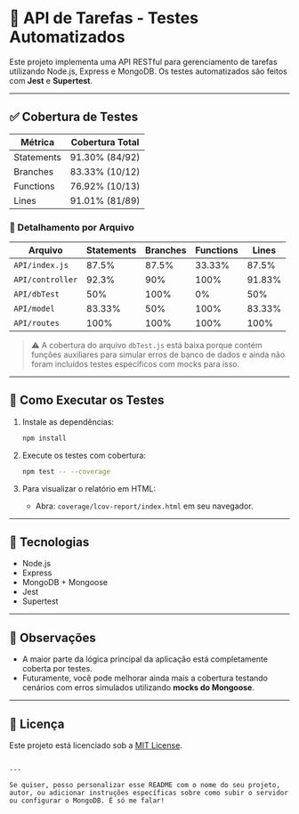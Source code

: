 
# 🧪 API de Tarefas - Testes Automatizados

Este projeto implementa uma API RESTful para gerenciamento de tarefas utilizando Node.js, Express e MongoDB. Os testes automatizados são feitos com **Jest** e **Supertest**.

---

## ✅ Cobertura de Testes

| Métrica         | Cobertura Total |
|-----------------|------------------|
| Statements      | 91.30% (84/92)   |
| Branches        | 83.33% (10/12)   |
| Functions       | 76.92% (10/13)   |
| Lines           | 91.01% (81/89)   |

### 📂 Detalhamento por Arquivo

| Arquivo            | Statements | Branches | Functions | Lines   |
|--------------------|------------|----------|-----------|---------|
| `API/index.js`     | 87.5%      | 87.5%    | 33.33%    | 87.5%   |
| `API/controller`   | 92.3%      | 90%      | 100%      | 91.83%  |
| `API/dbTest`       | 50%        | 100%     | 0%        | 50%     |
| `API/model`        | 83.33%     | 50%      | 100%      | 83.33%  |
| `API/routes`       | 100%       | 100%     | 100%      | 100%    |

> ⚠️ A cobertura do arquivo `dbTest.js` está baixa porque contém funções auxiliares para simular erros de banco de dados e ainda não foram incluídos testes específicos com mocks para isso.

---

## 🚀 Como Executar os Testes

1. Instale as dependências:
   ```bash
   npm install
   ```

2. Execute os testes com cobertura:

   ```bash
   npm test -- --coverage
   ```

3. Para visualizar o relatório em HTML:

   * Abra: `coverage/lcov-report/index.html` em seu navegador.

---

## 🧰 Tecnologias

* Node.js
* Express
* MongoDB + Mongoose
* Jest
* Supertest

---

## 📌 Observações

* A maior parte da lógica principal da aplicação está completamente coberta por testes.
* Futuramente, você pode melhorar ainda mais a cobertura testando cenários com erros simulados utilizando **mocks do Mongoose**.

---

## 📎 Licença

Este projeto está licenciado sob a [MIT License](LICENSE).

```

---

Se quiser, posso personalizar esse README com o nome do seu projeto, autor, ou adicionar instruções específicas sobre como subir o servidor ou configurar o MongoDB. É só me falar!
